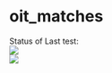# oit_matches
Status of Last test:<br>
<img src="https://github.com/DavidRadionov/oit_matches/workflows/working-with-git-and-docker/badge.svg?branch=main">
<br>
<img src="https://media.tenor.com/sWwGyR81eTAAAAAd/зеленский-жмых.gif">
